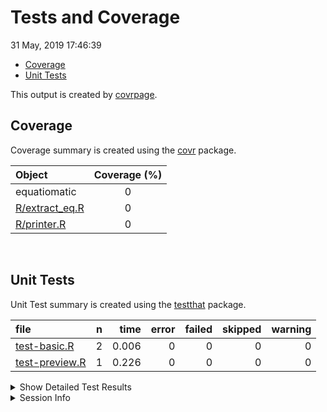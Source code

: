 Tests and Coverage
================
31 May, 2019 17:46:39

  - [Coverage](#coverage)
  - [Unit Tests](#unit-tests)

This output is created by
[covrpage](https://github.com/metrumresearchgroup/covrpage).

## Coverage

Coverage summary is created using the
[covr](https://github.com/r-lib/covr) package.

| Object                               | Coverage (%) |
| :----------------------------------- | :----------: |
| equatiomatic                         |      0       |
| [R/extract\_eq.R](../R/extract_eq.R) |      0       |
| [R/printer.R](../R/printer.R)        |      0       |

<br>

## Unit Tests

Unit Test summary is created using the
[testthat](https://github.com/r-lib/testthat)
package.

| file                                      | n |  time | error | failed | skipped | warning |
| :---------------------------------------- | -: | ----: | ----: | -----: | ------: | ------: |
| [test-basic.R](testthat/test-basic.R)     | 2 | 0.006 |     0 |      0 |       0 |       0 |
| [test-preview.R](testthat/test-preview.R) | 1 | 0.226 |     0 |      0 |       0 |       0 |

<details closed>

<summary> Show Detailed Test Results
</summary>

| file                                          | context | test                   | status | n |  time |
| :-------------------------------------------- | :------ | :--------------------- | :----- | -: | ----: |
| [test-basic.R](testthat/test-basic.R#L14)     | basic   | extract: default       | PASS   | 1 | 0.003 |
| [test-basic.R](testthat/test-basic.R#L18)     | basic   | extract: all variables | PASS   | 1 | 0.003 |
| [test-preview.R](testthat/test-preview.R#L12) | preview | preview: texPreview    | PASS   | 1 | 0.226 |

</details>

<details>

<summary> Session Info </summary>

| Field    | Value                               |
| :------- | :---------------------------------- |
| Version  | R version 3.5.1 (2018-07-02)        |
| Platform | x86\_64-apple-darwin15.6.0 (64-bit) |
| Running  | macOS 10.14.5                       |
| Language | en\_US                              |
| Timezone | America/New\_York                   |

| Package  | Version |
| :------- | :------ |
| testthat | 2.0.1   |
| covr     | 3.2.1   |
| covrpage | 0.0.70  |

</details>

<!--- Final Status : pass --->
